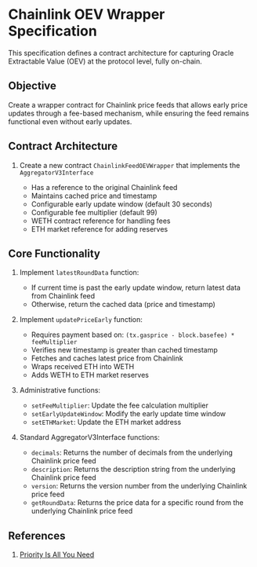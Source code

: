 # Chainlink OEV Wrapper Specification

This specification defines a contract architecture for capturing Oracle
Extractable Value (OEV) at the protocol level, fully on-chain.

## Objective

Create a wrapper contract for Chainlink price feeds that allows early price
updates through a fee-based mechanism, while ensuring the feed remains
functional even without early updates.

## Contract Architecture

1. Create a new contract `ChainlinkFeedOEVWrapper` that implements the
   `AggregatorV3Interface`

   - Has a reference to the original Chainlink feed
   - Maintains cached price and timestamp
   - Configurable early update window (default 30 seconds)
   - Configurable fee multiplier (default 99)
   - WETH contract reference for handling fees
   - ETH market reference for adding reserves

## Core Functionality

1. Implement `latestRoundData` function:

   - If current time is past the early update window, return latest data from
     Chainlink feed
   - Otherwise, return the cached data (price and timestamp)

2. Implement `updatePriceEarly` function:

   - Requires payment based on: `(tx.gasprice - block.basefee) * feeMultiplier`
   - Verifies new timestamp is greater than cached timestamp
   - Fetches and caches latest price from Chainlink
   - Wraps received ETH into WETH
   - Adds WETH to ETH market reserves

3. Administrative functions:

   - `setFeeMultiplier`: Update the fee calculation multiplier
   - `setEarlyUpdateWindow`: Modify the early update time window
   - `setETHMarket`: Update the ETH market address

4. Standard AggregatorV3Interface functions:

   - `decimals`: Returns the number of decimals from the underlying Chainlink
     price feed
   - `description`: Returns the description string from the underlying Chainlink
     price feed
   - `version`: Returns the version number from the underlying Chainlink price
     feed
   - `getRoundData`: Returns the price data for a specific round from the
     underlying Chainlink price feed

## References

1. [Priority Is All You Need](https://www.paradigm.xyz/2024/06/priority-is-all-you-need)

